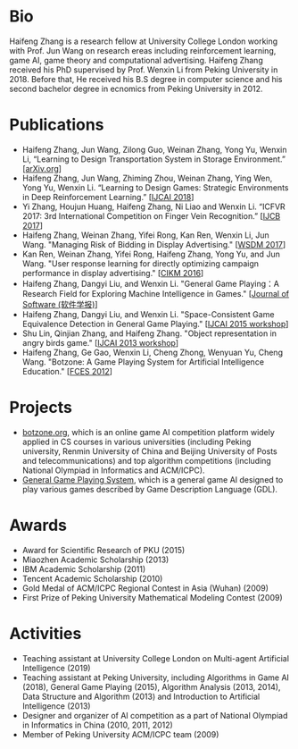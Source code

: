 # Bio

Haifeng Zhang is a research fellow at University College London working with Prof. Jun Wang on research ereas including reinforcement learning, game AI, game theory and computational advertising. Haifeng Zhang received his PhD supervised by Prof. Wenxin Li from Peking University in 2018. Before that, He received his B.S degree in computer science and his second bachelor degree in ecnomics from Peking University in 2012. 

# Publications
  - Haifeng Zhang, Jun Wang, Zilong Guo, Weinan Zhang, Yong Yu, Wenxin Li, “Learning to Design Transportation System in Storage Environment.” [[arXiv.org]]
  - Haifeng Zhang, Jun Wang, Zhiming Zhou, Weinan Zhang, Ying Wen, Yong Yu, Wenxin Li. “Learning to Design Games: Strategic Environments in Deep Reinforcement Learning.” [[IJCAI 2018]]
  - Yi Zhang, Houjun Huang, Haifeng Zhang, Ni Liao and Wenxin Li. “ICFVR 2017: 3rd International Competition on Finger Vein Recognition.” [[IJCB 2017]]
  - Haifeng Zhang, Weinan Zhang, Yifei Rong, Kan Ren, Wenxin Li, Jun Wang. "Managing Risk of Bidding in Display Advertising." [[WSDM 2017]]
  - Kan Ren, Weinan Zhang, Yifei Rong, Haifeng Zhang, Yong Yu, and Jun Wang. "User response learning for directly optimizing campaign performance in display advertising." [[CIKM 2016]]
  - Haifeng Zhang, Dangyi Liu, and Wenxin Li. "General Game Playing：A Research Field for Exploring Machine Intelligence in Games." [[Journal of Software (软件学报)]]
  - Haifeng Zhang, Dangyi Liu, and Wenxin Li. "Space-Consistent Game Equivalence Detection in General Game Playing." [[IJCAI 2015 workshop]]
  - Shu Lin, Qinjian Zhang, and Haifeng Zhang. "Object representation in angry birds game." [[IJCAI 2013 workshop]] 
  - Haifeng Zhang, Ge Gao, Wenxin Li, Cheng Zhong, Wenyuan Yu, Cheng Wang. "Botzone: A Game Playing System for Artificial Intelligence Education." [[FCES 2012]]

# Projects
  - [botzone.org], which is an online game AI competition platform widely applied in CS courses in various universities (including Peking university, Renmin University of China and Beijing University of Posts and telecommunications) and top algorithm competitions (including National Olympiad in Informatics and ACM/ICPC).
  - [General Game Playing System], which is a general game AI designed to play various games described by Game Description Language (GDL). 

# Awards
  - Award for Scientific Research of PKU (2015)
  - Miaozhen Academic Scholarship (2013)
  - IBM Academic Scholarship (2011)
  - Tencent Academic Scholarship (2010)
  - Gold Medal of ACM/ICPC Regional Contest in Asia (Wuhan) (2009)
  - First Prize of Peking University Mathematical Modeling Contest (2009)

# Activities
  - Teaching assistant at University College London on Multi-agent Artificial Intelligence (2019)
  - Teaching assistant at Peking University, including Algorithms in Game AI (2018), General Game Playing (2015), Algorithm Analysis (2013, 2014), Data Structure and Algorithm (2013) and Introduction to Artificial Intelligence (2013)
  - Designer and organizer of AI competition as a part of National Olympiad in Informatics in China (2010, 2011, 2012)
  - Member of Peking University ACM/ICPC team (2009)

   [arXiv.org]: https://arxiv.org/abs/1811.05685
   [IJCAI 2018]: https://arxiv.org/abs/1707.01310
   [IJCB 2017]: https://arxiv.org/abs/1801.01262
   [WSDM 2017]: https://arxiv.org/abs/1701.02433
   [CIKM 2016]: http://discovery.ucl.ac.uk/1524035/1/wang_p679-ren.pdf
   [Journal of Software (软件学报)]: http://www.jos.org.cn/jos/ch/reader/view_abstract.aspx?flag=1&file_no=4928&journal_id=jos
   [IJCAI 2015 workshop]: http://giga15.ru.is/giga15-paper6.pdf
   [IJCAI 2013 workshop]: https://203.124.117.106/2013-Papers/Symposium/julyplayer.pdf
   [FCES 2012]: http://weblidi.info.unlp.edu.ar/worldcomp2012-mirror/p2012/FEC3569.pdf
   [botzone.org]: http://www.botzone.org
   [General Game Playing System]: https://github.com/pkuzhf/ggpplayer
   
